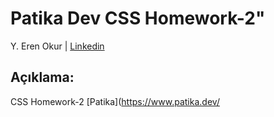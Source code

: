 # Patika Dev CSS Homework-2"

Y. Eren Okur
| [Linkedin](https://www.linkedin.com/in/eren0kur/)


## Açıklama:

CSS Homework-2 [Patika](https://www.patika.dev/
